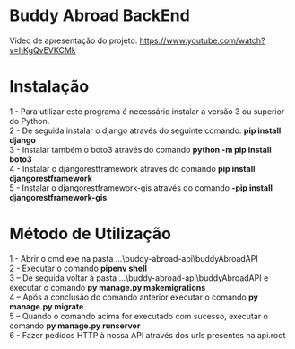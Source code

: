 # Buddy Abroad BackEnd

Video de apresentação do projeto: https://www.youtube.com/watch?v=hKgQvEVKCMk

# Instalação

1 - Para utilizar este programa é necessário instalar a versão 3 ou superior do Python.<br/>
2 - De seguida instalar o django através do seguinte comando: **pip install django**<br/>
3 - Instalar também o boto3 através do comando **python -m pip install boto3**<br/>
4 - Instalar o djangorestframework através do comando **pip install djangorestframework**<br/>
5 - Instalar o djangorestframework-gis através do comando **-pip install djangorestframework-gis**</br>





# Método de Utilização

1 - Abrir o cmd.exe na pasta ...\buddy-abroad-api\buddyAbroadAPI</br>
2 - Executar o comando **pipenv shell**</br>
3 – De seguida voltar à pasta ...\buddy-abroad-api\buddyAbroadAPI e executar o comando **py manage.py makemigrations**</br>
4 – Após a conclusão do comando anterior executar o comando **py manage.py migrate**</br>
5 – Quando o comando acima for executado com sucesso, executar o comando **py manage.py runserver**</br>
6 - Fazer pedidos HTTP à nossa API através dos urls presentes na api.root</br>

